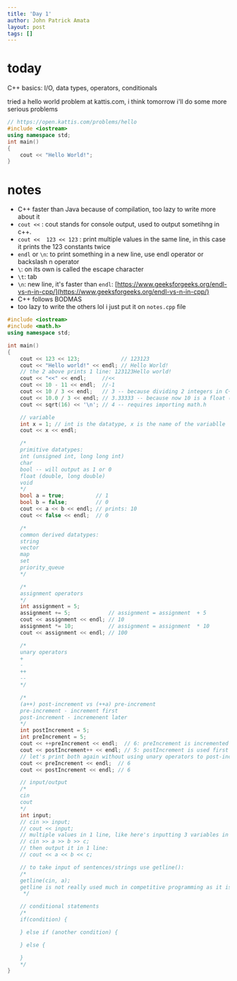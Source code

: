 ```yaml
---
title: 'Day 1'
author: John Patrick Amata
layout: post
tags: []
---
```


# today

C++ basics: I/O, data types, operators, conditionals

tried a hello world problem at kattis.com, i think tomorrow i'll do some more serious problems

```cpp
// https://open.kattis.com/problems/hello
#include <iostream>
using namespace std;
int main()
{
    cout << "Hello World!";
}
```

# notes

- C++ faster than Java because of compilation, too lazy to write more about it
- `cout <<` : cout stands for console output, used to output sometihng in c++.
- `cout <<  123 << 123` : print multiple values in the same line, in this case it prints the 123 constants twice
- `endl` or `\n`: to print something in a new line, use endl operator or backslash n operator
- `\`: on its own is called the escape character
- `\t`: tab
- `\n`: new line, it's faster than `endl`: [https://www.geeksforgeeks.org/endl-vs-n-in-cpp/](https://www.geeksforgeeks.org/endl-vs-n-in-cpp/)
- C++ follows BODMAS
- too lazy to write the others lol i just put it on `notes.cpp` file

```cpp
#include <iostream>
#include <math.h>
using namespace std;

int main()
{
    cout << 123 << 123;             // 123123
    cout << "Hello world!" << endl; // Hello World!
    // the 2 above prints 1 line: 123123Hello world!
    cout << "<<" << endl;     //<<
    cout << 10 - 11 << endl;  //-1
    cout << 10 / 3 << endl;   // 3 -- because dividing 2 integers in C++ always returns an integer
    cout << 10.0 / 3 << endl; // 3.33333 -- because now 10 is a float (10.0)
    cout << sqrt(16) << '\n'; // 4 -- requires importing math.h

    // variable
    int x = 1; // int is the datatype, x is the name of the variablle
    cout << x << endl;

    /*
    primitive datatypes:
    int (unsigned int, long long int)
    char
    bool -- will output as 1 or 0
    float (double, long double)
    void
    */
    bool a = true;          // 1
    bool b = false;         // 0
    cout << a << b << endl; // prints: 10
    cout << false << endl;  // 0

    /*
    common derived datatypes:
    string
    vector
    map
    set
    priority_queue
    */

    /*
    assignment operators
    */
    int assignment = 5;
    assignment += 5;            // assignment = assignment  + 5
    cout << assignment << endl; // 10
    assignment *= 10;           // assignment = assignment  * 10
    cout << assignment << endl; // 100

    /*
    unary operators
    +
    -
    ++
    --
    */

    /*
    (a++) post-increment vs (++a) pre-increment
    pre-increment - increment first
    post-increment - incremenent later
    */
    int postIncrement = 5;
    int preIncrement = 5;
    cout << ++preIncrement << endl;  // 6: preIncrement is incremented first then it is used
    cout << postIncrement++ << endl; // 5: postIncrement is used first then it is increased, thus 5 is printed first then we add 6 later
    // let's print both again without using unary operators to post-increment/pre-increment them and notice postIncrement variable... now it's similar to preIncrement. Both are now 6
    cout << preIncrement << endl;  // 6
    cout << postIncrement << endl; // 6

    // input/output
    /*
    cin
    cout
    */
    int input;
    // cin >> input;
    // cout << input;
    // multiple values in 1 line, like here's inputting 3 variables in 1 line
    // cin >> a >> b >> c;
    // then output it in 1 line:
    // cout << a << b << c;

    // to take input of sentences/strings use getline():
    /*
    getline(cin, a);
    getline is not really used much in competitive programming as it is slow
     */

    // conditional statements
    /*
    if(condition) {

    } else if (another condition) {

    } else {

    }
    */
}
```
